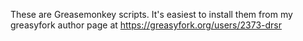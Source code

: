 These are Greasemonkey scripts. It's easiest to install them from my greasyfork author page at https://greasyfork.org/users/2373-drsr